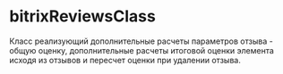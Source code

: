 # bitrixReviewsClass

Класс реализующий дополнительные расчеты параметров отзыва - общую оценку, 
дополнительные расчеты итоговой оценки элемента исходя из отзывов 
и пересчет оценки при удалении отзыва.

